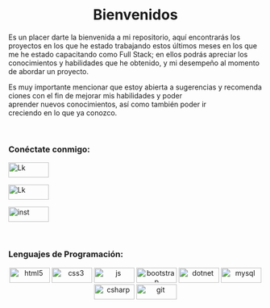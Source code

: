 <h1 align="center">Bienvenidos</h1>

 <p>
          Es un placer darte la bienvenida a mi repositorio, aquí encontrarás los proyectos en los que he estado trabajando estos últimos meses en los que me he estado capacitando como Full Stack; en ellos podrás apreciar los conocimientos y habilidades que he obtenido, y mi desempeño al momento de abordar un proyecto.
        </p>
        <p>
          Es muy importante mencionar que estoy abierta a sugerencias y recomendaciones con el fin de mejorar mis habilidades y poder 
 aprender nuevos conocimientos, así como también poder ir 
          creciendo en lo que ya conozco.
        </p>
<br>
<p>
<h3 align = "left"> Conéctate conmigo: </h3>
<p align = "left">
<a href = "https://www.linkedin.com/in/yanina-unrein-719716b6/" target="blank"> <img align = "center" src = "https://img.shields.io/badge/LinkedIn-0077B5?style=for-the-badge&logo=linkedin&logoColor=white" alt = "Lk" width ="80" height="30"/> </a>

<a href = "https://www.linkedin.com/in/yanina-unrein-719716b6/" target="blank"> <img align = "center" src = "https://img.shields.io/badge/Facebook-1877F2?style=for-the-badge&logo=facebook&logoColor=white" alt = "Lk" width ="80" height="30"/> </a>

<a href = "https://www.facebook.com/yaani.unrein/" target ="blank"> 
<img align = "center" src="https://img.shields.io/badge/Instagram-E4405F?style=for-the-badge&logo=instagram&logoColor=white" alt = "inst" width ="80" height="30" /> </a>
</p>
<br>
<h3 align = "left"> Lenguajes de Programación: </h3>
<p align = "center"> 
<img src = "https://img.shields.io/badge/HTML5-E34F26?style=for-the-badge&logo=html5&logoColor=white" alt ="html5 "width =" 80 "height ="30 "/> 
<img src = "https://img.shields.io/badge/CSS3-1572B6?style=for-the-badge&logo=css3&logoColor=white" alt =" css3" width ="80" height="30"/> 
<img src ="https://img.shields.io/badge/JavaScript-F7DF1E?style=for-the-badge&logo=javascript&logoColor=black" alt ="js "width =" 80 "height ="30 "/>
<img src ="https://img.shields.io/badge/Bootstrap-563D7C?style=for-the-badge&logo=bootstrap&logoColor=white" alt ="bootstrap" width ="80" height="30"/>
<img src ="https://img.shields.io/badge/.NET-5C2D91?style=for-the-badge&logo=.net&logoColor=white" alt ="dotnet"  width ="80" height="30"/>
<img src ="https://img.shields.io/badge/MySQL-00000F?style=for-the-badge&logo=mysql&logoColor=white" alt ="mysql" width ="80" height="30" />
<img src ="https://img.shields.io/badge/C%23-239120?style=for-the-badge&logo=c-sharp&logoColor=white" alt ="csharp" width ="80" height="30"/>
<img src ="https://img.shields.io/badge/GitHub-100000?style=for-the-badge&logo=github&logoColor=white" alt =" git" width ="80" height="30"/>
</p>


